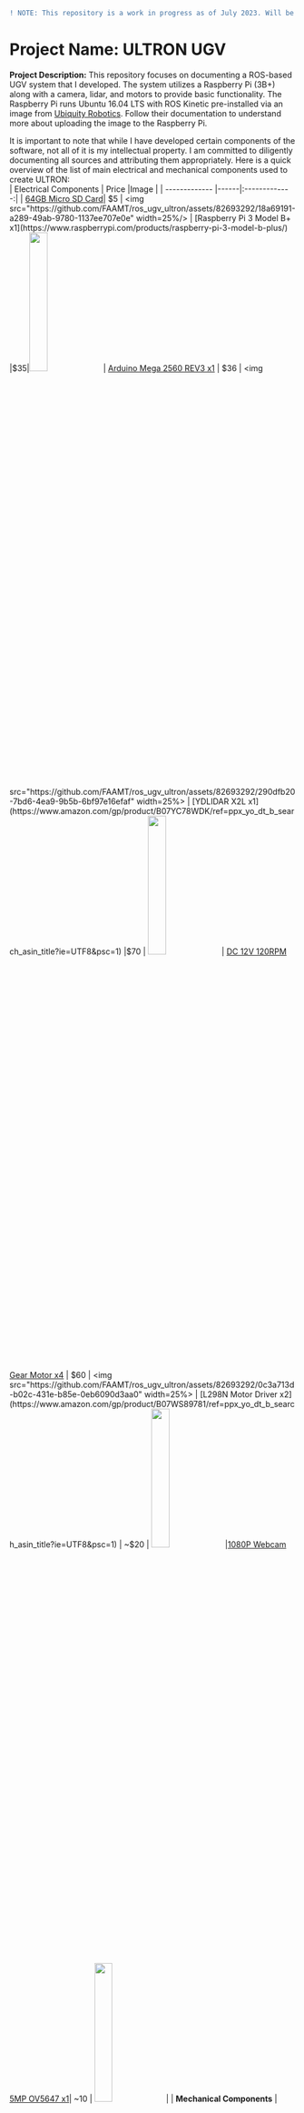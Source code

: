 ```diff
! NOTE: This repository is a work in progress as of July 2023. Will be doing my best to document this project for others with similar interests.
```
# Project Name: ULTRON UGV
**Project Description:** This repository focuses on documenting a ROS-based UGV system that I developed. The system utilizes a Raspberry Pi (3B+) along with a camera, lidar, and motors to provide basic functionality. The Raspberry Pi runs Ubuntu 16.04 LTS with ROS Kinetic pre-installed via an image from [Ubiquity Robotics](https://learn.ubiquityrobotics.com/kinetic_pi_image_downloads). Follow their documentation to understand more about uploading the image to the Raspberry Pi. 

It is important to note that while I have developed certain components of the software, not all of it is my intellectual property. I am committed to diligently documenting all sources and attributing them appropriately. Here is a quick overview of the list of main electrical and mechanical components used to create ULTRON: </br>
| Electrical Components     | Price |Image           |
| ------------- |------|:-------------:|
| [64GB Micro SD Card]()| $5 | <img src="https://github.com/FAAMT/ros_ugv_ultron/assets/82693292/18a69191-a289-49ab-9780-1137ee707e0e" width=25%/>
| [Raspberry Pi 3 Model B+ x1](https://www.raspberrypi.com/products/raspberry-pi-3-model-b-plus/) |$35|<img src="https://github.com/FAAMT/ros_ugv_ultron/assets/82693292/54c797bd-4644-40fe-b0b6-983cc0bacbdb" width=25%>
| [Arduino Mega 2560 REV3  x1](https://www.amazon.com/gp/product/B0046AMGW0/ref=ppx_yo_dt_b_search_asin_title?ie=UTF8&psc=1) | $36 | <img src="https://github.com/FAAMT/ros_ugv_ultron/assets/82693292/290dfb20-7bd6-4ea9-9b5b-6bf97e16efaf" width=25%>
| [YDLIDAR X2L x1](https://www.amazon.com/gp/product/B07YC78WDK/ref=ppx_yo_dt_b_search_asin_title?ie=UTF8&psc=1) |$70 | <img src="https://github.com/FAAMT/ros_ugv_ultron/assets/82693292/096fa4ea-df55-4667-9f46-0b46fdb4e574" width=25%>
| [DC 12V 120RPM Gear Motor x4](https://www.amazon.com/gp/product/B071KFSVRN/ref=ppx_yo_dt_b_search_asin_title?ie=UTF8&psc=1) | $60 | <img src="https://github.com/FAAMT/ros_ugv_ultron/assets/82693292/0c3a713d-b02c-431e-b85e-0eb6090d3aa0" width=25%>
| [L298N Motor Driver x2](https://www.amazon.com/gp/product/B07WS89781/ref=ppx_yo_dt_b_search_asin_title?ie=UTF8&psc=1) | ~$20 | <img src="https://github.com/FAAMT/ros_ugv_ultron/assets/82693292/6d21cf40-6c90-4595-bdda-d5919f308940" width=25%>
|[1080P Webcam 5MP OV5647 x1](https://www.amazon.com/gp/product/B08QFM8TVV/ref=ppx_yo_dt_b_search_asin_title?ie=UTF8&psc=1)| ~10 | <img src="https://github.com/FAAMT/ros_ugv_ultron/assets/82693292/7a1a6268-225c-4ecb-9c84-34ef224eeff5" width=25%>|
| **Mechanical Components**  | **Price** |  **Image** |
| [Mecanum Wheels x4]() | ~$20 | <img src="https://github.com/FAAMT/ros_ugv_ultron/assets/82693292/1544e2d9-484b-48b8-bd34-0712085d7da8" width=25%>
| **Total Cost:** | $256 |  Note: some prices are based on wholesale price |



<br/>
For now, here is "ULTRON" fully assembled: <br />
<p align="center">
<img src="https://user-images.githubusercontent.com/82693292/152650523-951588f2-b355-4d95-97e6-f46a93989f0d.JPG" width=50% height=50%> 
<img src="https://user-images.githubusercontent.com/82693292/152650528-b944068a-f1f8-441b-9edc-d8c1374e347c.JPG" width=50% height=50%> 
</p>
<br />

Here is the Fusion360 version of him: <br />
<p align="center">
<img src="https://user-images.githubusercontent.com/82693292/152650484-7af85e27-28d4-4897-bc61-e807d644a575.png" width=50% height=50%>
</p>
<br />

<p align="center">
Note: I made a last minute decision to orient his camera the other way around which is why the images may not be consistent with each other. I found that the lidar occupied too much space in the camera frame. I will upload his code as soon as I gather all the necessary reference to the other repos I have used in the making of this project.

Here are some videos of ULTRON moving around the apartment. It is receiving commands from my PC which is connected to the onboard wifi of the Raspberry Pi. The camera is also publishing a stream of images onto the topic raspicam_node which we can access from the computer. I will add more details on how I got this work soon!
</p>
<br />

  <div align="center">
  
&nbsp;&nbsp;&nbsp;ULTRON moving around!|  My flatmate publishing velocity.
:---:  | ---: 
<video src='https://user-images.githubusercontent.com/82693292/152689234-091d02ac-c333-45e7-95d0-b993f5c16aa7.MOV'> | <video src='https://user-images.githubusercontent.com/82693292/152689675-f86b351e-9fe6-4e42-af11-9a726b337ebc.mp4'>

</div>
  <br />
